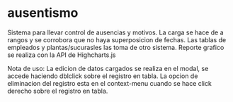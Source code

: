 # ausentismo
Sistema para llevar control de ausencias  y  motivos.
La carga se hace de a rangos y se corrobora que no haya superposicion de fechas.
Las tablas  de empleados y plantas/sucurasles las toma de otro sistema.
Reporte grafico se realiza con la API de Highcharts.js

Nota de uso:
La edicion de datos cargados se realiza en el modal, se accede haciendo  dblclick sobre el registro en tabla.
La opcion de eliminacion del registro esta en el context-menu cuando se hace click derecho sobre el registro en tabla.
